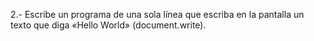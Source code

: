 2.- Escribe un programa de una sola línea que escriba en la pantalla un texto que diga «Hello World» (document.write).
